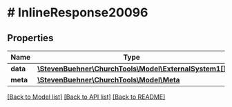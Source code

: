 # # InlineResponse20096

## Properties

Name | Type | Description | Notes
------------ | ------------- | ------------- | -------------
**data** | [**\StevenBuehner\ChurchTools\Model\ExternalSystem1[]**](ExternalSystem1.md) |  | [optional]
**meta** | [**\StevenBuehner\ChurchTools\Model\Meta**](Meta.md) |  | [optional]

[[Back to Model list]](../../README.md#models) [[Back to API list]](../../README.md#endpoints) [[Back to README]](../../README.md)
